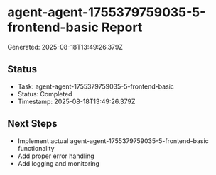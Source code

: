 # agent-agent-1755379759035-5-frontend-basic Report

Generated: 2025-08-18T13:49:26.379Z

## Status
- Task: agent-agent-1755379759035-5-frontend-basic
- Status: Completed
- Timestamp: 2025-08-18T13:49:26.379Z

## Next Steps
- Implement actual agent-agent-1755379759035-5-frontend-basic functionality
- Add proper error handling
- Add logging and monitoring
